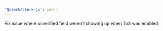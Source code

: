```yaml
---
'@clerk/clerk-js': patch
---
```


Fix issue where unverified field weren't showing up when ToS was enabled
